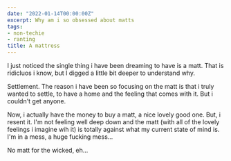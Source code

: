 ```yaml
---
date: "2022-01-14T00:00:00Z"
excerpt: Why am i so obsessed about matts
tags:
- non-techie
- ranting
title: A mattress
---
```


I just noticed the single thing i have been dreaming to have is a matt. That is ridicluos i know, but I digged a little bit deeper to understand why.

Settlement. The reason i have been so focusing on the matt is that i truly wanted to settle, to have a home and the feeling that comes with it. But i couldn't get anyone.

Now, i actually have the money to buy a matt, a nice lovely good one. But, i resent it. I'm not feeling well deep down and the matt (with all of the lovely feelings i imagine wih it) is totally against what my current state of mind is. I'm in a mess, a huge fucking mess...

No matt for the wicked, eh...